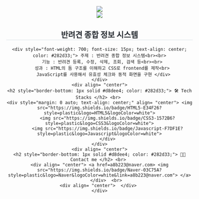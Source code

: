 <div align= "center">
    <img src="https://capsule-render.vercel.app/api?type=waving&color=auto&height=180&text=Dog%20Website%20Project&animation=fadeIn&fontColor=000000&fontSize=70" />
    </div>
    <div align= "center"> 
          <img src="image/개.png"><br>
    <h2 style="border-bottom: 1px solid #d8dee4; color: #282d33;"> 반려견 종합 정보 시스템 </h2>  
      
    <div style="font-weight: 700; font-size: 15px; text-align: center; color: #282d33;"> 주제 : 반려견 종합 정보 시스템<br><br>
      기능 : 반려견 등록, 수정, 삭제, 조회, 검색 등<br><br>
      성과 : HTML의 돔 구조를 이해하고 CSS로 frontend를 제작<br>
        JavaScript를 사용해서 유효성 체크와 동적 화면을 구현 </div> 
    </div>
    <div align= "center">
    <h2 style="border-bottom: 1px solid #d8dee4; color: #282d33;"> 🛠️ Tech Stacks </h2> <br> 
    <div style="margin: 0 auto; text-align: center;" align= "center"> <img src="https://img.shields.io/badge/HTML5-E34F26?style=plastic&logo=HTML5&logoColor=white">
          <img src="https://img.shields.io/badge/CSS3-1572B6?style=plastic&logo=CSS3&logoColor=white">
          <img src="https://img.shields.io/badge/Javascript-F7DF1E?style=plastic&logo=Javascript&logoColor=white">
          </div>
    </div>
    <div align= "center">
    <h2 style="border-bottom: 1px solid #d8dee4; color: #282d33;"> 🧑‍💻 Contact me </h2> <br> 
    <div align= "center"> <a href=a8b223@naver.com> <img src="https://img.shields.io/badge/Naver-03C75A?style=plastic&logo=Naver&logoColor=white&link=a8b223@naver.com"> </a>
          </div>  <br> 
    <div align= "center">  </div> 
    </div>
</div>
    
